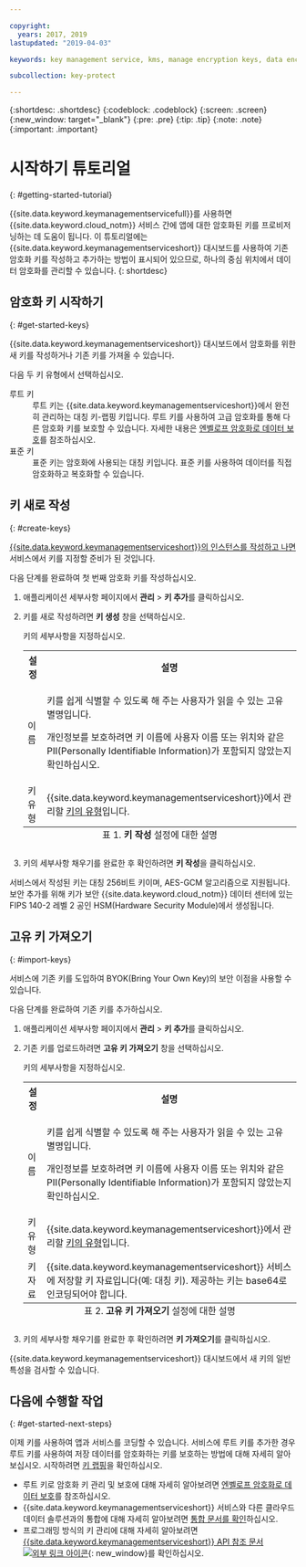 ```yaml
---

copyright:
  years: 2017, 2019
lastupdated: "2019-04-03"

keywords: key management service, kms, manage encryption keys, data encryption, data-at-rest, protect data encryption keys

subcollection: key-protect

---
```


{:shortdesc: .shortdesc}
{:codeblock: .codeblock}
{:screen: .screen}
{:new_window: target="_blank"}
{:pre: .pre}
{:tip: .tip}
{:note: .note}
{:important: .important}

# 시작하기 튜토리얼
{: #getting-started-tutorial}

{{site.data.keyword.keymanagementservicefull}}를 사용하면 {{site.data.keyword.cloud_notm}} 서비스 간에 앱에 대한 암호화된 키를 프로비저닝하는 데 도움이 됩니다. 이 튜토리얼에는 {{site.data.keyword.keymanagementserviceshort}} 대시보드를 사용하여 기존 암호화 키를 작성하고 추가하는 방법이 표시되어 있으므로, 하나의 중심 위치에서 데이터 암호화를 관리할 수 있습니다.
{: shortdesc}

## 암호화 키 시작하기
{: #get-started-keys}

{{site.data.keyword.keymanagementserviceshort}} 대시보드에서 암호화를 위한 새 키를 작성하거나 기존 키를 가져올 수 있습니다. 

다음 두 키 유형에서 선택하십시오.

<dl>
  <dt>루트 키</dt>
    <dd>루트 키는 {{site.data.keyword.keymanagementserviceshort}}에서 완전히 관리하는 대칭 키-랩핑 키입니다. 루트 키를 사용하여 고급 암호화를 통해 다른 암호화 키를 보호할 수 있습니다. 자세한 내용은 <a href="/docs/services/key-protect?topic=key-protect-envelope-encryption">엔벨로프 암호화로 데이터 보호</a>를 참조하십시오.</dd>
  <dt>표준 키</dt>
    <dd>표준 키는 암호화에 사용되는 대칭 키입니다. 표준 키를 사용하여 데이터를 직접 암호화하고 복호화할 수 있습니다.</dd>
</dl>

## 키 새로 작성
{: #create-keys}

[{{site.data.keyword.keymanagementserviceshort}}의 인스턴스를 작성하고 나면](https://{DomainName}/catalog/services/key-protect?taxonomyNavigation=apps) 서비스에서 키를 지정할 준비가 된 것입니다. 

다음 단계를 완료하여 첫 번째 암호화 키를 작성하십시오. 

1. 애플리케이션 세부사항 페이지에서 **관리** &gt; **키 추가**를 클릭하십시오.
2. 키를 새로 작성하려면 **키 생성** 창을 선택하십시오.

    키의 세부사항을 지정하십시오.

    <table>
      <tr>
        <th>설정</th>
        <th>설명</th>
      </tr>
      <tr>
        <td>이름</td>
        <td>
          <p>키를 쉽게 식별할 수 있도록 해 주는 사용자가 읽을 수 있는 고유 별명입니다.</p>
          <p>개인정보를 보호하려면 키 이름에 사용자 이름 또는 위치와 같은 PII(Personally Identifiable Information)가 포함되지 않았는지 확인하십시오.</p>
        </td>
      </tr>
      <tr>
        <td>키 유형</td>
        <td>{{site.data.keyword.keymanagementserviceshort}}에서 관리할 <a href="/docs/services/key-protect?topic=key-protect-envelope-encryption#key-types">키의 유형</a>입니다.</td>
      </tr>
      <caption style="caption-side:bottom;">표 1. <b>키 작성</b> 설정에 대한 설명</caption>
    </table>

3. 키의 세부사항 채우기를 완료한 후 확인하려면 **키 작성**을 클릭하십시오. 

서비스에서 작성된 키는 대칭 256비트 키이며, AES-GCM 알고리즘으로 지원됩니다. 보안 추가를 위해 키가 보안 {{site.data.keyword.cloud_notm}} 데이터 센터에 있는 FIPS 140-2 레벨 2 공인 HSM(Hardware Security Module)에서 생성됩니다. 

## 고유 키 가져오기
{: #import-keys}

서비스에 기존 키를 도입하여 BYOK(Bring Your Own Key)의 보안 이점을 사용할 수 있습니다. 

다음 단계를 완료하여 기존 키를 추가하십시오.

1. 애플리케이션 세부사항 페이지에서 **관리** &gt; **키 추가**를 클릭하십시오.
2. 기존 키를 업로드하려면 **고유 키 가져오기** 창을 선택하십시오.

    키의 세부사항을 지정하십시오.

    <table>
      <tr>
        <th>설정</th>
        <th>설명</th>
      </tr>
      <tr>
        <td>이름</td>
        <td>
          <p>키를 쉽게 식별할 수 있도록 해 주는 사용자가 읽을 수 있는 고유 별명입니다.</p>
          <p>개인정보를 보호하려면 키 이름에 사용자 이름 또는 위치와 같은 PII(Personally Identifiable Information)가 포함되지 않았는지 확인하십시오.</p>
        </td>
      </tr>
      <tr>
        <td>키 유형</td>
        <td>{{site.data.keyword.keymanagementserviceshort}}에서 관리할 <a href="/docs/services/key-protect?topic=key-protect-envelope-encryption#key-types">키의 유형</a>입니다.</td>
      </tr>
      <tr>
        <td>키 자료</td>
        <td>{{site.data.keyword.keymanagementserviceshort}} 서비스에 저장할 키 자료입니다(예: 대칭 키). 제공하는 키는 base64로 인코딩되어야 합니다.</td>
      </tr>
      <caption style="caption-side:bottom;">표 2. <b>고유 키 가져오기</b> 설정에 대한 설명</caption>
    </table>

3. 키의 세부사항 채우기를 완료한 후 확인하려면 **키 가져오기**를 클릭하십시오. 

{{site.data.keyword.keymanagementserviceshort}} 대시보드에서 새 키의 일반 특성을 검사할 수 있습니다. 

## 다음에 수행할 작업
{: #get-started-next-steps}

이제 키를 사용하여 앱과 서비스를 코딩할 수 있습니다. 서비스에 루트 키를 추가한 경우 루트 키를 사용하여 저장 데이터를 암호화하는 키를 보호하는 방법에 대해 자세히 알아보십시오. 시작하려면 [키 랩핑](/docs/services/key-protect?topic=key-protect-wrap-keys)을 확인하십시오.

- 루트 키로 암호화 키 관리 및 보호에 대해 자세히 알아보려면 [엔벨로프 암호화로 데이터 보호](/docs/services/key-protect?topic=key-protect-envelope-encryption)를 참조하십시오.
- {{site.data.keyword.keymanagementserviceshort}} 서비스와 다른 클라우드 데이터 솔루션과의 통합에 대해 자세히 알아보려면 [통합 문서를 확인](/docs/services/key-protect?topic=key-protect-integrate-services)하십시오.
- 프로그래밍 방식의 키 관리에 대해 자세히 알아보려면 [{{site.data.keyword.keymanagementserviceshort}} API 참조 문서 ![외부 링크 아이콘](../../icons/launch-glyph.svg "외부 링크 아이콘")](https://{DomainName}/apidocs/key-protect){: new_window}를 확인하십시오.
